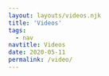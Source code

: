 ```yaml
---
layout: layouts/videos.njk
title: 'Videos'
tags:
  - nav
navtitle: Videos
date: 2020-05-11
permalink: /video/
---
```

